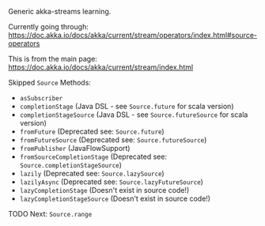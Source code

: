 Generic akka-streams learning.

Currently going through: https://doc.akka.io/docs/akka/current/stream/operators/index.html#source-operators

This is from the main page: https://doc.akka.io/docs/akka/current/stream/index.html


Skipped `Source` Methods:

- `asSubscriber`
- `completionStage` (Java DSL - see `Source.future` for scala version)
- `completionStageSource` (Java DSL - see `Source.futureSource` for scala version)
- `fromFuture` (Deprecated see: `Source.future`)
- `fromFutureSource` (Deprecated see: `Source.futureSource`)
- `fromPublisher` (JavaFlowSupport)
- `fromSourceCompletionStage` (Deprecated see: `Source.completionStageSource`)
- `lazily` (Deprecated see: `Source.lazySource`)
- `lazilyAsync` (Deprecated see: `Source.lazyFutureSource`)
- `lazyCompletionStage` (Doesn't exist in source code!)
- `lazyCompletionStageSource` (Doesn't exist in source code!)

TODO Next: `Source.range`


